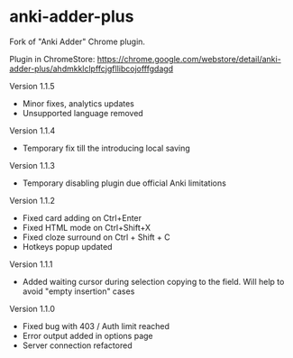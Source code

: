 # anki-adder-plus
Fork of "Anki Adder" Chrome plugin.

Plugin in ChromeStore: https://chrome.google.com/webstore/detail/anki-adder-plus/ahdmkklclpffcjgfllibcojofffgdagd 

Version 1.1.5
- Minor fixes, analytics updates
- Unsupported language removed

Version 1.1.4
- Temporary fix till the introducing local saving

Version 1.1.3
- Temporary disabling plugin due official Anki limitations

Version 1.1.2
- Fixed card adding on Ctrl+Enter
- Fixed HTML mode on Ctrl+Shift+X
- Fixed cloze surround on Ctrl + Shift + C
- Hotkeys popup updated

Version 1.1.1
- Added waiting cursor during selection copying to the field. Will help to avoid "empty insertion" cases

Version 1.1.0
- Fixed bug with 403 / Auth limit reached
- Error output added in options page
- Server connection refactored
